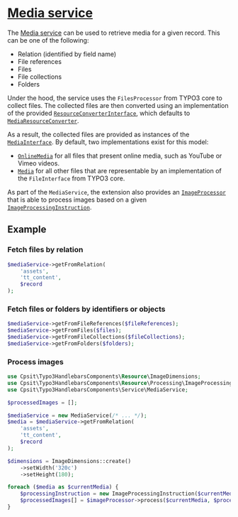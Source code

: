 # [Media service](../../Classes/Service/MediaService.php)

The [Media service](../../Classes/Service/MediaService.php) can be used to retrieve
media for a given record. This can be one of the following:

* Relation (identified by field name)
* File references
* Files
* File collections
* Folders

Under the hood, the service uses the `FilesProcessor` from TYPO3 core to collect
files. The collected files are then converted using an implementation of the provided
[`ResourceConverterInterface`](../../Classes/Resource/Converter/ResourceConverterInterface.php),
which defaults to [`MediaResourceConverter`](../../Classes/Resource/Converter/MediaResourceConverter.php).

As a result, the collected files are provided as instances of the
[`MediaInterface`](../../Classes/Domain/Model/Media/MediaInterface.php). By default,
two implementations exist for this model:

* [`OnlineMedia`](../../Classes/Domain/Model/Media/OnlineMedia.php) for all files that
  present online media, such as YouTube or Vimeo videos.
* [`Media`](../../Classes/Domain/Model/Media/Media.php) for all other files that are
  representable by an implementation of the `FileInterface` from TYPO3 core.

As part of the `MediaService`, the extension also provides an
[`ImageProcessor`](../../Classes/Resource/Processing/ImageProcessor.php) that is able
to process images based on a given
[`ImageProcessingInstruction`](../../Classes/Resource/Processing/ImageProcessingInstruction.php).

## Example

### Fetch files by relation

```php
$mediaService->getFromRelation(
    'assets',
    'tt_content',
    $record
);
```

### Fetch files or folders by identifiers or objects

```php
$mediaService->getFromFileReferences($fileReferences);
$mediaService->getFromFiles($files);
$mediaService->getFromFileCollections($fileCollections);
$mediaService->getFromFolders($folders);
```

### Process images

```php
use Cpsit\Typo3HandlebarsComponents\Resource\ImageDimensions;
use Cpsit\Typo3HandlebarsComponents\Resource\Processing\ImageProcessingInstruction;
use Cpsit\Typo3HandlebarsComponents\Service\MediaService;

$processedImages = [];

$mediaService = new MediaService(/* ... */);
$media = $mediaService->getFromRelation(
    'assets',
    'tt_content',
    $record
);

$dimensions = ImageDimensions::create()
    ->setWidth('320c')
    ->setHeight(180);

foreach ($media as $currentMedia) {
    $processingInstruction = new ImageProcessingInstruction($currentMedia, $dimensions);
    $processedImages[] = $imageProcessor->process($currentMedia, $processingInstruction);
}
```
